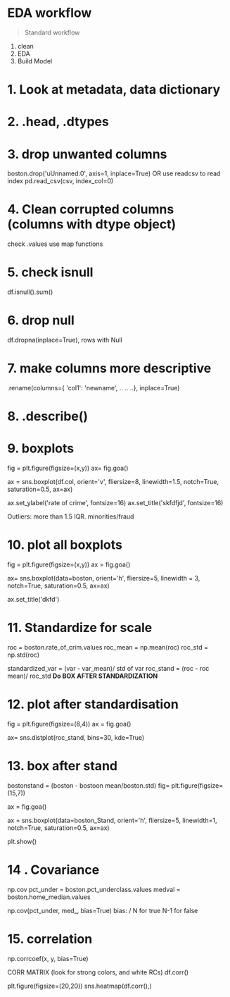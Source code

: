 # EDA workflow
> Standard workflow
1. clean
2. EDA
3. Build Model

# 1. Look at metadata, data dictionary

# 2. .head, .dtypes

# 3. drop unwanted columns
boston.drop('uUnnamed:0', axis=1, inplace=True)
OR
use readcsv to read index
pd.read_csv(csv, index_col=0)

# 4. Clean corrupted columns (columns with dtype object)
check .values
use map functions

# 5. check isnull
df.isnull().sum()

# 6. drop null
df.dropna(inplace=True), rows with Null

# 7. make columns more descriptive
.rename(columns={
	'col1': 'newname',
	..
	..
	..}, inplace=True)

# 8. .describe()

# 9. boxplots
fig = plt.figure(figsize=(x,y))
ax= fig.goa()

ax = sns.boxplot(df.col, orient='v', fliersize=8, linewidth=1.5, notch=True, saturation=0.5, ax=ax)

ax.set_ylabel('rate of crime', fontsize=16)
ax.set_title('skfdfjd', fontsize=16)

Outliers: more than 1.5 IQR. minorities/fraud

# 10. plot all boxplots

fig = plt.figure(figsize=(x,y))
ax = fig.goa()

ax= sns.boxplot(data=boston, orient='h', fliersize=5, linewidth = 3, notch=True, saturation=0.5, ax=ax)

ax.set_title('dkfd')

# 11. Standardize for scale
roc = boston.rate_of_crim.values
roc_mean = np.mean(roc)
roc_std = np.std(roc)


standardized_var = (var - var_mean)/ std of var
roc_stand = (roc - roc mean)/ roc_std
**Do BOX AFTER STANDARDIZATION**

# 12. plot after standardisation
fig = plt.figure(figsize=(8,4))
ax = fig.goa()

ax= sns.distplot(roc_stand, bins=30, kde=True)

# 13. box after stand
bostonstand = (boston - bostoon mean/boston.std)
fig= plt.figure(figsize=(15,7))

ax = fig.goa()

ax = sns.boxplot(data=boston_Stand, orient='h', fliersize=5, linewidth=1, notch=True, saturation=0.5, ax=ax)

plt.show()


# 14 . Covariance
np.cov
pct_under = boston.pct_underclass.values
medval = boston.home_median.values

np.cov(pct_under, med_, bias=True) bias: / N for true N-1 for false

# 15. correlation
np.corrcoef(x, y, bias=True)

CORR MATRIX (look for strong colors, and white RCs)
df.corr()

plt.figure(figsize=(20,20))
sns.heatmap(df.corr(),)

